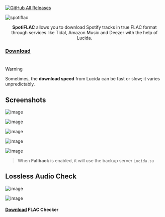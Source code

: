 [![GitHub All Releases](https://img.shields.io/github/downloads/afkarxyz/SpotiFLAC/total?style=for-the-badge)](https://github.com/afkarxyz/SpotiFLAC/releases)

![spotiflac](https://github.com/user-attachments/assets/a233a276-14a4-4f4c-b267-f182dd3912a0)

<div align="center">
<b>SpotiFLAC</b> allows you to download Spotify tracks in true FLAC format through services like Tidal, Amazon Music and Deezer with the help of Lucida.
</div>

### [Download](https://github.com/afkarxyz/SpotiFLAC/releases/download/v2.5/SpotiFLAC.exe)

#

> [!WARNING] 
Sometimes, the **download speed** from Lucida can be fast or slow; it varies unpredictably.

## Screenshots

![image](https://github.com/user-attachments/assets/611b8b52-6615-44fe-b6f8-905c07801c47)

![image](https://github.com/user-attachments/assets/81e65977-11f0-4162-96f3-90730dd87e74)

![image](https://github.com/user-attachments/assets/4dd37c0a-30e3-479a-9b3d-57fd360d87b3)

![image](https://github.com/user-attachments/assets/66f1ae70-e049-4b4c-ba81-1df5054d0e7d)

![image](https://github.com/user-attachments/assets/04954db9-e94a-4f9d-8eac-46d7ff7a4c33)

> When **Fallback** is enabled, it will use the backup server `Lucida.su`

## Lossless Audio Check

![image](https://github.com/user-attachments/assets/d63b422d-0ea3-4307-850f-96c99d7eaa9a)

![image](https://github.com/user-attachments/assets/7649e6e1-d5d1-49b3-b83f-965d44651d05)

#### [Download](https://github.com/afkarxyz/SpotiFLAC/releases/download/v0/FLAC-Checker.zip) FLAC Checker
